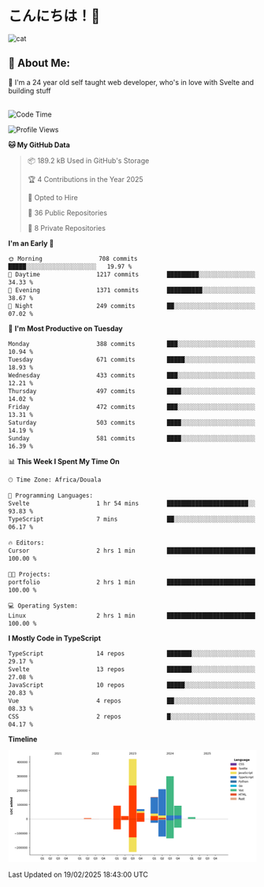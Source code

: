 

# こんにちは！🙂  
![cat](https://github.com/michaelnji/michaelnji/assets/73862378/606e99e9-2c18-4853-8722-991e4af8eae6)

## 💫 About Me:
🙂 I'm a 24 year old self taught web developer, who's in love with Svelte and building stuff <br><br>

<!--START_SECTION:waka-->
![Code Time](http://img.shields.io/badge/Code%20Time-1%2C211%20hrs%2034%20mins-blue)

![Profile Views](http://img.shields.io/badge/Profile%20Views-0-blue)

**🐱 My GitHub Data** 

> 📦 189.2 kB Used in GitHub's Storage 
 > 
> 🏆 4 Contributions in the Year 2025
 > 
> 💼 Opted to Hire
 > 
> 📜 36 Public Repositories 
 > 
> 🔑 8 Private Repositories 
 > 
**I'm an Early 🐤** 

```text
🌞 Morning                708 commits         █████░░░░░░░░░░░░░░░░░░░░   19.97 % 
🌆 Daytime                1217 commits        █████████░░░░░░░░░░░░░░░░   34.33 % 
🌃 Evening                1371 commits        ██████████░░░░░░░░░░░░░░░   38.67 % 
🌙 Night                  249 commits         ██░░░░░░░░░░░░░░░░░░░░░░░   07.02 % 
```
📅 **I'm Most Productive on Tuesday** 

```text
Monday                   388 commits         ███░░░░░░░░░░░░░░░░░░░░░░   10.94 % 
Tuesday                  671 commits         █████░░░░░░░░░░░░░░░░░░░░   18.93 % 
Wednesday                433 commits         ███░░░░░░░░░░░░░░░░░░░░░░   12.21 % 
Thursday                 497 commits         ████░░░░░░░░░░░░░░░░░░░░░   14.02 % 
Friday                   472 commits         ███░░░░░░░░░░░░░░░░░░░░░░   13.31 % 
Saturday                 503 commits         ████░░░░░░░░░░░░░░░░░░░░░   14.19 % 
Sunday                   581 commits         ████░░░░░░░░░░░░░░░░░░░░░   16.39 % 
```


📊 **This Week I Spent My Time On** 

```text
🕑︎ Time Zone: Africa/Douala

💬 Programming Languages: 
Svelte                   1 hr 54 mins        ███████████████████████░░   93.83 % 
TypeScript               7 mins              ██░░░░░░░░░░░░░░░░░░░░░░░   06.17 % 

🔥 Editors: 
Cursor                   2 hrs 1 min         █████████████████████████   100.00 % 

🐱‍💻 Projects: 
portfolio                2 hrs 1 min         █████████████████████████   100.00 % 

💻 Operating System: 
Linux                    2 hrs 1 min         █████████████████████████   100.00 % 
```

**I Mostly Code in TypeScript** 

```text
TypeScript               14 repos            ███████░░░░░░░░░░░░░░░░░░   29.17 % 
Svelte                   13 repos            ███████░░░░░░░░░░░░░░░░░░   27.08 % 
JavaScript               10 repos            █████░░░░░░░░░░░░░░░░░░░░   20.83 % 
Vue                      4 repos             ██░░░░░░░░░░░░░░░░░░░░░░░   08.33 % 
CSS                      2 repos             █░░░░░░░░░░░░░░░░░░░░░░░░   04.17 % 
```



**Timeline**

![Lines of Code chart](https://raw.githubusercontent.com/michaelnji/michaelnji/main/assets/bar_graph.png)


 Last Updated on 19/02/2025 18:43:00 UTC
<!--END_SECTION:waka-->
